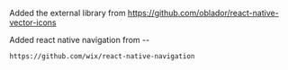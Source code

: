 Added the external library from 
	https://github.com/oblador/react-native-vector-icons

Added react native navigation from --
	
	https://github.com/wix/react-native-navigation
